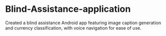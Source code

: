 # Blind-Assistance-application
Created a blind assistance Android app featuring image caption generation and currency classification, with voice navigation for ease of use.
